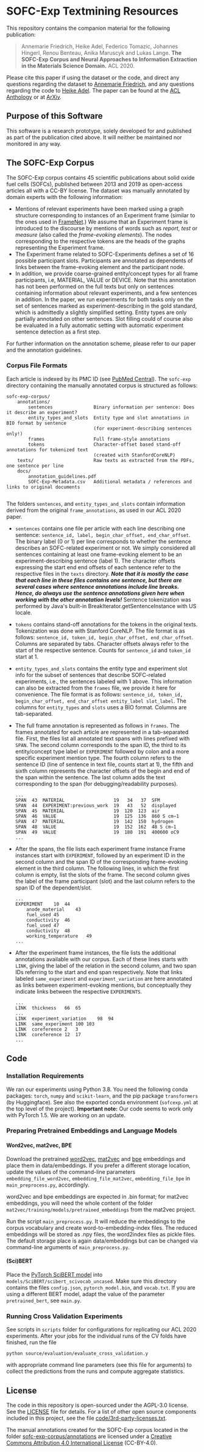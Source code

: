 <!---

    Copyright (c) 2019 Robert Bosch GmbH and its subsidiaries.

-->

# SOFC-Exp Textmining Resources

This repository contains the companion material for the following publication:

> Annemarie Friedrich, Heike Adel, Federico Tomazic, Johannes Hingerl, Renou Benteau,
Anika Maruscyk and Lukas Lange. **The SOFC-Exp Corpus and Neural Approaches to Information Extraction
in the Materials Science Domain.** ACL 2020.

Please cite this paper if using the dataset or the code, and direct any questions regarding the dataset
to [Annemarie Friedrich](mailto:annemarie.friedrich@de.bosch.com), and any questions regarding the code to
[Heike Adel](mailto:heike.adel@de.bosch.com).
The paper can be found at the [ACL Anthology](https://www.aclweb.org/anthology/2020.acl-main.116/) or at
[ArXiv](https://arxiv.org/abs/2006.03039).

## Purpose of this Software 

This software is a research prototype, solely developed for and published as
part of the publication cited above. It will neither be maintained nor monitored in any way.


## The SOFC-Exp Corpus

The SOFC-Exp corpus contains 45 scientific publications about solid oxide fuel cells (SOFCs),
published between 2013 and 2019 as open-access articles all with a CC-BY license.
The dataset was manually annotated by domain experts with the following information:

* Mentions of relevant experiments have been marked using a graph structure corresponding to instances
of an Experiment frame (similar to the ones used in [FrameNet](https://framenet.icsi.berkeley.edu/fndrupal).)
We assume that an Experiment frame is introduced to the discourse by mentions of words such as _report_, _test_ or
_measure_ (also called the _frame-evoking elements_). The nodes corresponding to the respective tokens are the heads of the graphs representing
the Experiment frame.
* The Experiment frame related to SOFC-Experiments defines a set of 16 possible participant slots.
Participants are annotated as dependents of links between the frame-evoking element and the participant node.
* In addition, we provide coarse-grained entity/concept types for all frame participants, i.e, MATERIAL, VALUE or DEVICE.
Note that this annotation has not been performed on the full texts but only on sentences containing information about relevant experiments,
and a few sentences in addition. In the paper, we run experiments for both tasks only on the set of sentences marked as experiment-describing
in the gold standard, which is admittedly a slightly simplified setting. Entity types are only
partially annotated on other sentences. Slot filling could of course also be evaluated in a fully
automatic setting with automatic experiment sentence detection as a first step.

For further information on the annotation scheme, please refer to our paper and the annotation guidelines.

### Corpus File Formats

Each article is indexed by its PMC ID (see [PubMed Central](https://www.ncbi.nlm.nih.gov/pmc/)).
The `sofc-exp` directory containing the manually annotated corpus is structured as follows:

```
sofc-exp-corpus/
    annotations/
        sentences               Binary information per sentence: Does it describe an experiment?
        entity_types_and_slots  Entity type and slot annotations in BIO format by sentence
                                (for experiment-describing sentences only!)
        frames                  Full frame-style annotations
        tokens                  Character-offset based stand-off annotations for tokenized text
                                (created with StanfordCoreNLP)
    texts/                      Raw texts as extracted from the PDFs, one sentence per line
    docs/
        annotation_guidelines.pdf
        SOFC-Exp-Metadata.csv   Additional metadata / references and links to original documents
    
```

The folders `sentences`, and `entity_types_and_slots` contain information derived from the
original `frame_annotations`, as used in our ACL 2020 paper.

* `sentences` contains one file per article with each line describing one sentence: `sentence_id,
label, begin_char_offset, end_char_offset`. 
The binary label (0 or 1) per line corresponds to whether the sentence describes an SOFC-related
experiment or not. We simply considered all sentences containing at least one frame-evoking element to
be an experiment-describing sentence (label 1).
The character offsets expressing the start end end offsets of each sentence refer to the respective files
in the `texts` directory. __*Note that it is mostly the case that each line in these files contains one
sentence, but there are several cases where sentence annotations include line breaks. Hence, do always use the sentence
annotations given here when working with the other annotation levels!*__
Sentence tokenization was performed by Java's built-in BreakIterator.getSentenceInstance with US locale.


* `tokens` contains stand-off annotations for the tokens in the original texts.
Tokenization was done with Stanford CoreNLP.
The file format is as follows:
`sentence_id, token_id, begin_char_offset, end_char_offset`.
Columns are separated by tabs. Character
offsets always refer to the start of the respective sentence. Counts for `sentence_id` and `token_id` start at 1.


* `entity_types_and_slots` contains the entity type and experiment slot info for the subset of sentences
that describe SOFC-related experiments, i.e., the sentences labeled with 1 above.
This information can also be extracted from the `frames` file, we provide it here for convenience. 
The file format is as follows:
`sentence_id, token_id, begin_char_offset, end_char_offset entity_label slot_label`. 
The columns for `entity_types` and `slots` uses a BIO format. Columns are tab-separated. 

* The full frame annotation is represented as follows in `frames`. The
  frames annotated for each article are represented in a tab-separated
  file. First, the files list all annotated text spans with lines
  prefixed with `SPAN`. The second column corresponds to the span ID,
  the third to its entity/concept type label or `EXPERIMENT` followed by
  colon and a more specific experiment mention type. The fourth column
  refers to the sentence ID (line of sentence in text file, counts start
  at 1), the fifth and sixth column represents the character offsets of
  the begin and end of the span within the sentence. The last column
  adds the text corresponding to the span (for debugging/readability
  purposes).

  ```text
  ...
  SPAN  43  MATERIAL                  19   34   37  SFM
  SPAN  44  EXPERIMENT:previous_work  19   43   52  displayed
  SPAN  45  MATERIAL                  19  120  123  air
  SPAN  46  VALUE                     19  125  136  860 S cm−1
  SPAN  47  MATERIAL                  19  142  150  hydrogen
  SPAN  48  VALUE                     19  152  162  48 S cm−1
  SPAN  49  VALUE                     19  180  191  400600 oC9
  ...
  ```

* After the spans, the file lists each experiment frame instance
Frame instances start with `EXPERIMENT`, followed by an experiment ID in the second column and the span ID
of the corresponding frame-evoking element in the third column.
The following lines, in which the first column is empty, list the slots of the frame.
The second column gives the label of the frame participant (slot) and the last column refers
to the span ID of the dependent/slot.
  ```
  ...
  EXPERIMENT	10	44
	  anode_material	43
	  fuel_used	45
	  conductivity	46
	  fuel_used	47
	  conductivity	48
	  working_temperature	49
  ...
  ```
* After the experiment frame instances, the file lists the additional annotations available with our corpus.
Each of these lines starts with `LINK`, giving the label of the relation in the second column,
and two span IDs referring to the start and end span respectively.
Note that links labeled `same_experiment` and `experiment_variation` are here annotated as links between experiment-evoking
mentions, but conceptually they indicate links between the respective `EXPERIMENTS`.

  ```
  ...
  LINK	thickness	66	65
  ...
  LINK	experiment_variation	98	94
  LINK	same_experiment	100	103
  LINK	coreference	2	3
  LINK	coreference	12	17
  ...
  ```



## Code

### Installation Requirements

We ran our experiments using Python 3.8. You need the following conda packages: `torch`, `numpy` and `scikit-learn`, and the pip package `transformers` (by Huggingface).
See also the exported conda environment (`sofcexp.yml` at the top level of the project).
**Important note:** Our code seems to work only with PyTorch 1.5. We are working on an update.

### Preparing Pretrained Embeddings and Language Models

#### Word2vec, mat2vec, BPE

Download the pretrained [word2vec](https://code.google.com/archive/p/word2vec), [mat2vec](https://github.com/materialsintelligence/mat2vec) and [bpe](https://github.com/bheinzerling/bpemb) embeddings and place them in data/embeddings. If you prefer a different storage location, update the values of the command-line parameters `embedding_file_word2vec`, `embedding_file_mat2vec`, `embedding_file_bpe` in `main_preprocess.py`, accordingly.

word2vec and bpe embeddings are expected in .bin format; for mat2vec embeddings, you will need the whole content of the folder `mat2vec/training/models/pretrained_embeddings` from the mat2vec project.

Run the script `main_preprocess.py`. It will reduce the embeddings to the corpus vocabulary and create word-to-embedding-index files.
The reduced embeddings will be stored as .npy files, the word2index files as pickle files.
The default storage place is again data/embeddings but can be changed via command-line arguments of `main_preprocess.py`.

#### (Sci)BERT

Place the [PyTorch SciBERT model](https://huggingface.co/allenai/scibert_scivocab_uncased) into `models/SciBERT/scibert_scivocab_uncased`.
Make sure this directory contains the files `config.json`, `pytorch_model.bin`, and `vocab.txt`.
If you are using a different BERT model, adapt the value of the parameter `pretrained_bert`, see `main.py`.


### Running Cross Validation Experiments
See scripts in `scripts` folder for configurations for replicating our ACL 2020 experiments.
After your jobs for the individual runs of the CV folds have finished, run the file
```
python source/evaluation/evaluate_cross_validation.y
```
with appropriate command line parameters (see this file for arguments) to collect the predictions from the runs and compute aggregate statistics.

## License

The code in this repository is open-sourced under the AGPL-3.0 license. See the
[LICENSE](code/LICENSE) file for details.
For a list of other open source components included in this project, see the
file [code/3rd-party-licenses.txt](code/3rd-party-licenses.txt).

The manual annotations created for the SOFC-Exp corpus located in the
folder [sofc-exp-corpus/annotations](sofc-exp-corpus/annotations) are
licensed under a [Creative Commons Attribution 4.0 International
License](http://creativecommons.org/licenses/by/4.0/) (CC-BY-4.0).
